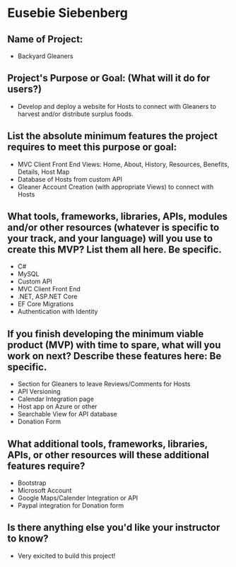 # Eusebie Siebenberg

## Name of Project:
* Backyard Gleaners

## Project's Purpose or Goal: (What will it do for users?)
* Develop and deploy a website for Hosts to connect with Gleaners to harvest and/or distribute surplus foods.

## List the absolute minimum features the project requires to meet this purpose or goal:
* MVC Client Front End Views: Home, About, History, Resources, Benefits, Details, Host Map
* Database of Hosts from custom API
* Gleaner Account Creation (with appropriate Views) to connect with Hosts 

## What tools, frameworks, libraries, APIs, modules and/or other resources (whatever is specific to your track, and your language) will you use to create this MVP? List them all here. Be specific.
* C#
* MySQL
* Custom API
* MVC Client Front End
* .NET, ASP.NET Core
* EF Core Migrations
* Authentication with Identity

## If you finish developing the minimum viable product (MVP) with time to spare, what will you work on next? Describe these features here: Be specific.
* Section for Gleaners to leave Reviews/Comments for Hosts
* API Versioning
* Calendar Integration page
* Host app on Azure or other
* Searchable View for API database
* Donation Form

## What additional tools, frameworks, libraries, APIs, or other resources will these additional features require?
* Bootstrap
* Microsoft Account
* Google Maps/Calender Integration or API
* Paypal integration for Donation form

## Is there anything else you'd like your instructor to know?
* Very exicited to build this project!